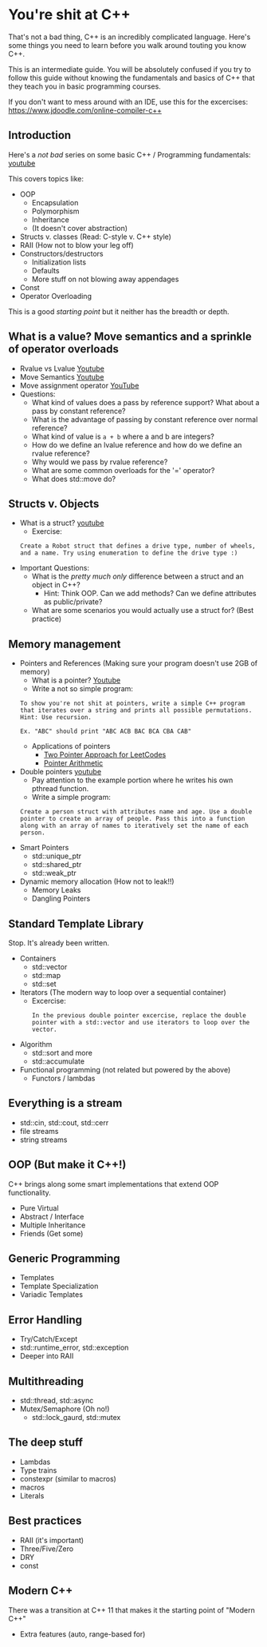 # You're shit at C++
That's not a bad thing, C++ is an incredibly complicated language. Here's some things you need to learn before you walk around touting you know C++.

This is an intermediate guide. You will be absolutely confused if you try to follow this guide without knowing the fundamentals and basics of C++ that they teach you in basic programming courses.

If you don't want to mess around with an IDE, use this for the excercises: https://www.jdoodle.com/online-compiler-c++

## Introduction
Here's a *not bad* series on some basic C++ / Programming fundamentals: [youtube](https://www.youtube.com/watch?v=ea6YHMHcS0o&list=PL7Sp69foM4tsgkgZ71LW-SuAAtzjQr5XX&index=4)

This covers topics like:
- OOP
    - Encapsulation
    - Polymorphism
    - Inheritance
    - (It doesn't cover abstraction)
- Structs v. classes (Read: C-style v. C++ style)
- RAII (How not to blow your leg off)
- Constructors/destructors
    - Initialization lists
    - Defaults
    - More stuff on not blowing away appendages
- Const
- Operator Overloading

This is a good *starting point* but it neither has the breadth or depth.

## What is a value? Move semantics and a sprinkle of operator overloads
- Rvalue vs Lvalue [Youtube](https://www.youtube.com/watch?v=fbYknr-HPYE)
- Move Semantics [Youtube](https://www.youtube.com/watch?v=ehMg6zvXuMY)
- Move assignment operator [YouTube](https://www.youtube.com/watch?v=OWNeCTd7yQE)
- Questions:
    - What kind of values does a pass by reference support? What about a pass by constant reference?
    - What is the advantage of passing by constant reference over normal reference?
    - What kind of value is `a + b` where a and b are integers?
    - How do we define an lvalue reference and how do we define an rvalue reference?
    - Why would we pass by rvalue reference?
    - What are some common overloads for the '=' operator?
    - What does std::move do?


## Structs v. Objects
- What is a struct? [youtube](https://www.youtube.com/watch?v=IW16boBvQpc)
    - Exercise:
    ```
    Create a Robot struct that defines a drive type, number of wheels, and a name. Try using enumeration to define the drive type :)
    ```
- Important Questions:
    - What is the *pretty much only* difference between a struct and an object in C++?
        - Hint: Think OOP. Can we add methods? Can we define attributes as public/private?
    - What are some scenarios you would actually use a struct for? (Best practice)

## Memory management
- Pointers and References (Making sure your program doesn't use 2GB of memory)
    - What is a pointer? [Youtube](https://www.youtube.com/watch?v=2ybLD6_2gKM)
    - Write a not so simple program:
    ```
    To show you're not shit at pointers, write a simple C++ program that iterates over a string and prints all possible permutations. Hint: Use recursion.

    Ex. "ABC" should print "ABC ACB BAC BCA CBA CAB"
    ```
    - Applications of pointers
        - [Two Pointer Approach for LeetCodes](https://www.youtube.com/watch?v=On03HWe2tZM)
        - [Pointer Arithmetic](https://www.youtube.com/watch?v=q24-QTbKQS8)
- Double pointers [youtube](https://www.youtube.com/watch?v=k6ESk9zafHM)
    - Pay attention to the example portion where he writes his own pthread function.
    - Write a simple program:
    ```
    Create a person struct with attributes name and age. Use a double pointer to create an array of people. Pass this into a function along with an array of names to iteratively set the name of each person.
    ```
- Smart Pointers
    - std::unique_ptr
    - std::shared_ptr
    - std::weak_ptr
- Dynamic memory allocation (How not to leak!!)
    - Memory Leaks
    - Dangling Pointers

## Standard Template Library
Stop. It's already been written.
- Containers
    - std::vector
    - std::map
    - std::set
- Iterators (The modern way to loop over a sequential container)
    - Excercise:
        ```
        In the previous double pointer excercise, replace the double pointer with a std::vector and use iterators to loop over the vector.
        ```
- Algorithm
    - std::sort and more
    - std::accumulate
- Functional programming (not related but powered by the above)
    - Functors / lambdas

## Everything is a stream
- std::cin, std::cout, std::cerr
- file streams 
- string streams

## OOP (But make it C++!)
C++ brings along some smart implementations that extend OOP functionality.

- Pure Virtual
- Abstract / Interface
- Multiple Inheritance
- Friends (Get some)

## Generic Programming
- Templates
- Template Specialization
- Variadic Templates


## Error Handling
- Try/Catch/Except
- std::runtime_error, std::exception
- Deeper into RAII

## Multithreading
- std::thread, std::async
- Mutex/Semaphore (Oh no!)
    - std::lock_gaurd, std::mutex

## The deep stuff
- Lambdas
- Type trains
- constexpr (similar to macros)
- macros
- Literals

## Best practices
- RAII (it's important)
- Three/Five/Zero
- DRY
- const

## Modern C++
There was a transition at C++ 11 that makes it the starting point of "Modern C++"
- Extra features (auto, range-based for)
